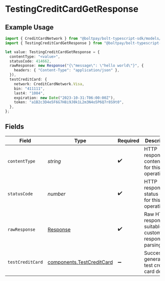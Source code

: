 # TestingCreditCardGetResponse

## Example Usage

```typescript
import { CreditCardNetwork } from "@boltpay/bolt-typescript-sdk/models/components";
import { TestingCreditCardGetResponse } from "@boltpay/bolt-typescript-sdk/models/operations";

let value: TestingCreditCardGetResponse = {
  contentType: "<value>",
  statusCode: 414662,
  rawResponse: new Response("{\"message\": \"hello world\"}", {
    headers: { "Content-Type": "application/json" },
  }),
  testCreditCard: {
    network: CreditCardNetwork.Visa,
    bin: "411111",
    last4: "1004",
    expiration: new Date("2023-10-31:T06:00:00Z"),
    token: "a1B2c3D4e5F6G7H8i9J0k1L2m3N4o5P6Q7r8S9t0",
  },
};
```

## Fields

| Field                                                                  | Type                                                                   | Required                                                               | Description                                                            |
| ---------------------------------------------------------------------- | ---------------------------------------------------------------------- | ---------------------------------------------------------------------- | ---------------------------------------------------------------------- |
| `contentType`                                                          | *string*                                                               | :heavy_check_mark:                                                     | HTTP response content type for this operation                          |
| `statusCode`                                                           | *number*                                                               | :heavy_check_mark:                                                     | HTTP response status code for this operation                           |
| `rawResponse`                                                          | [Response](https://developer.mozilla.org/en-US/docs/Web/API/Response)  | :heavy_check_mark:                                                     | Raw HTTP response; suitable for custom response parsing                |
| `testCreditCard`                                                       | [components.TestCreditCard](../../models/components/testcreditcard.md) | :heavy_minus_sign:                                                     | Successfully generated test credit card details                        |